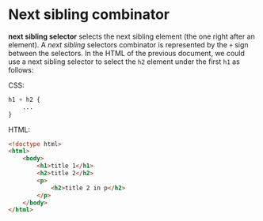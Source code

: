 # Next sibling combinator 

__next sibling selector__ selects the next sibling element (the one right after an element). A _next sibling_ selectors combinator is represented by the `+` sign between the selectors. In the HTML of the previous document, we could use a next sibling selector to select the `h2` element  under the first `h1` as follows:

CSS:

``` css
h1 + h2 {
    ...
}
```

HTML:

``` html
<!doctype html>
<html>
    <body>
        <h1>title 1</h1> 
        <h2>title 2</h2>
        <p> 
            <h2>title 2 in p</h2>
        </p>
    </body>
</html>
```